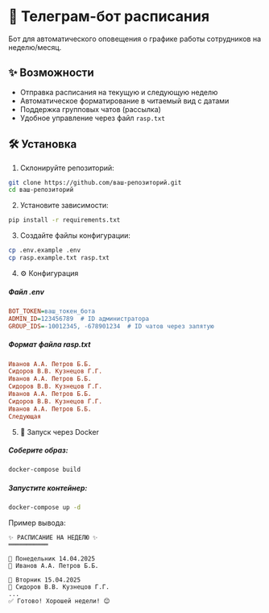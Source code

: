 # 📅 Телеграм-бот расписания

Бот для автоматического оповещения о графике работы сотрудников на неделю/месяц.

## ✨ Возможности
- Отправка расписания на текущую и следующую неделю
- Автоматическое форматирование в читаемый вид с датами
- Поддержка групповых чатов (рассылка)
- Удобное управление через файл `rasp.txt`

## 🛠 Установка
1. Склонируйте репозиторий:
```bash
git clone https://github.com/ваш-репозиторий.git
cd ваш-репозиторий
```
2. Установите зависимости:
```bash
pip install -r requirements.txt
```

3. Создайте файлы конфигурации:
```bash
cp .env.example .env
cp rasp.example.txt rasp.txt
```

4. ⚙ Конфигурация 
##### Файл .env

```ini
BOT_TOKEN=ваш_токен_бота
ADMIN_ID=123456789  # ID администратора
GROUP_IDS=-10012345, -678901234  # ID чатов через запятую
```

##### Формат файла rasp.txt
```ini
Иванов А.А. Петров Б.Б.
Сидоров В.В. Кузнецов Г.Г.
Иванов А.А. Петров Б.Б.
Сидоров В.В. Кузнецов Г.Г.
Иванов А.А. Петров Б.Б.
Сидоров В.В. Кузнецов Г.Г.
Иванов А.А. Петров Б.Б.
Следующая
```

5. 🐳 Запуск через Docker 
##### Соберите образ:

```bash
docker-compose build
```
##### Запустите контейнер:
```bash
docker-compose up -d
```

Пример вывода:
```
✨ РАСПИСАНИЕ НА НЕДЕЛЮ ✨
═══════════

📅 Понедельник 14.04.2025
👥 Иванов А.А. Петров Б.Б.

📅 Вторник 15.04.2025
👥 Сидоров В.В. Кузнецов Г.Г.
...
✅ Готово! Хорошей недели! 😊
```